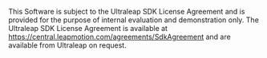 This Software is subject to the Ultraleap SDK License Agreement and is provided for the purpose of internal evaluation and demonstration only.
The Ultraleap SDK License Agreement is available at https://central.leapmotion.com/agreements/SdkAgreement and are available from Ultraleap on request.